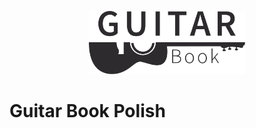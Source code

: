 <p align="center">
  <a href="https://guitar-book.netlify.app">
    <img alt="Guitar Book" src="../../gatsby-theme-guitar-book/src/assets/GuitarBookIcon.svg" width="250" />
  </a>
</p>

# Guitar Book Polish
